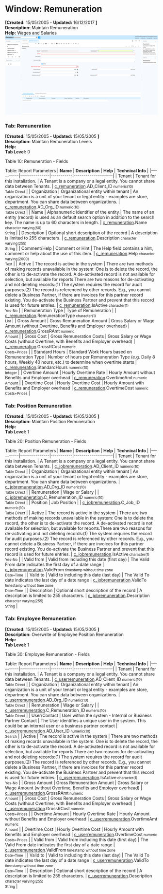 # Window: Remuneration

**[Created:** 15/05/2005 - **Updated:** 16/12/2017 **]**  
**Description:** Maintain Remuneration  
**Help:** Wages and Salaries  
![](/img/docs/manual/Remuneration-Window_iDempiere_v12.0.0.png)

### Tab: Remuneration

**[Created:** 15/05/2005 - **Updated:** 15/05/2005 **]**   
**Description:** Maintain Remuneration Levels  
**Help:**   
**Tab Level:** 0

Table 10: Remuneration - Fields 

Table: Report Parameters
| **Name** | **Description** | **Help** | **Technical Info** |
|----------|---------------|-----------|--------------------|
| Tenant | Tenant for this installation. | A Tenant is a company or a legal entity. You cannot share data between Tenants. | [c_remuneration](https://idempiere-schemaspy.muriloht.com/adempiere/tables/c_remuneration.html).AD_Client_ID<small> numeric(10) <br/> Table Direct</small> | 
| Organization | Organizational entity within tenant | An organization is a unit of your tenant or legal entity - examples are store, department. You can share data between organizations. | [c_remuneration](https://idempiere-schemaspy.muriloht.com/adempiere/tables/c_remuneration.html).AD_Org_ID<small> numeric(10) <br/> Table Direct</small> | 
| Name | Alphanumeric identifier of the entity | The name of an entity (record) is used as an default search option in addition to the search key. The name is up to 60 characters in length. | [c_remuneration](https://idempiere-schemaspy.muriloht.com/adempiere/tables/c_remuneration.html).Name<small> character varying(60) <br/> String</small> | 
| Description | Optional short description of the record | A description is limited to 255 characters. | [c_remuneration](https://idempiere-schemaspy.muriloht.com/adempiere/tables/c_remuneration.html).Description<small> character varying(255) <br/> String</small> | 
| Comment/Help | Comment or Hint | The Help field contains a hint, comment or help about the use of this item. | [c_remuneration](https://idempiere-schemaspy.muriloht.com/adempiere/tables/c_remuneration.html).Help<small> character varying(2000) <br/> Text</small> | 
| Active | The record is active in the system | There are two methods of making records unavailable in the system: One is to delete the record, the other is to de-activate the record. A de-activated record is not available for selection, but available for reports.There are two reasons for de-activating and not deleting records:(1) The system requires the record for audit purposes.(2) The record is referenced by other records. E.g., you cannot delete a Business Partner, if there are invoices for this partner record existing. You de-activate the Business Partner and prevent that this record is used for future entries. | [c_remuneration](https://idempiere-schemaspy.muriloht.com/adempiere/tables/c_remuneration.html).IsActive<small> character(1) <br/> Yes-No</small> | 
| Remuneration Type | Type of Remuneration |  | [c_remuneration](https://idempiere-schemaspy.muriloht.com/adempiere/tables/c_remuneration.html).RemunerationType<small> character(1) <br/> List</small> | 
| Gross Amount | Gross Remuneration Amount | Gross Salary or Wage Amount (without Overtime, Benefits and Employer overhead) | [c_remuneration](https://idempiere-schemaspy.muriloht.com/adempiere/tables/c_remuneration.html).GrossRAmt<small> numeric <br/> Amount</small> | 
| Gross Cost | Gross Remuneration Costs | Gross Salary or Wage Costs (without Overtime, with Benefits and Employer overhead) | [c_remuneration](https://idempiere-schemaspy.muriloht.com/adempiere/tables/c_remuneration.html).GrossRCost<small> numeric <br/> Costs+Prices</small> | 
| Standard Hours | Standard Work Hours based on Remuneration Type | Number of hours per Remuneration Type (e.g. Daily 8 hours, Weekly 40 hours, etc.) to determine when overtime starts | [c_remuneration](https://idempiere-schemaspy.muriloht.com/adempiere/tables/c_remuneration.html).StandardHours<small> numeric(10) <br/> Integer</small> | 
| Overtime Amount | Hourly Overtime Rate | Hourly Amount without Benefits and Employer overhead | [c_remuneration](https://idempiere-schemaspy.muriloht.com/adempiere/tables/c_remuneration.html).OvertimeAmt<small> numeric <br/> Amount</small> | 
| Overtime Cost | Hourly Overtime Cost | Hourly Amount with Benefits and Employer overhead | [c_remuneration](https://idempiere-schemaspy.muriloht.com/adempiere/tables/c_remuneration.html).OvertimeCost<small> numeric <br/> Costs+Prices</small> | 


### Tab: Position Remuneration

**[Created:** 15/05/2005 - **Updated:** 15/05/2005 **]**   
**Description:** Maintain Position Remuneration  
**Help:**   
**Tab Level:** 1

Table 20: Position Remuneration - Fields 

Table: Report Parameters
| **Name** | **Description** | **Help** | **Technical Info** |
|----------|---------------|-----------|--------------------|
| Tenant | Tenant for this installation. | A Tenant is a company or a legal entity. You cannot share data between Tenants. | [c_jobremuneration](https://idempiere-schemaspy.muriloht.com/adempiere/tables/c_jobremuneration.html).AD_Client_ID<small> numeric(10) <br/> Table Direct</small> | 
| Organization | Organizational entity within tenant | An organization is a unit of your tenant or legal entity - examples are store, department. You can share data between organizations. | [c_jobremuneration](https://idempiere-schemaspy.muriloht.com/adempiere/tables/c_jobremuneration.html).AD_Org_ID<small> numeric(10) <br/> Table Direct</small> | 
| Remuneration | Wage or Salary |  | [c_jobremuneration](https://idempiere-schemaspy.muriloht.com/adempiere/tables/c_jobremuneration.html).C_Remuneration_ID<small> numeric(10) <br/> Table Direct</small> | 
| Position | Job Position |  | [c_jobremuneration](https://idempiere-schemaspy.muriloht.com/adempiere/tables/c_jobremuneration.html).C_Job_ID<small> numeric(10) <br/> Table Direct</small> | 
| Active | The record is active in the system | There are two methods of making records unavailable in the system: One is to delete the record, the other is to de-activate the record. A de-activated record is not available for selection, but available for reports.There are two reasons for de-activating and not deleting records:(1) The system requires the record for audit purposes.(2) The record is referenced by other records. E.g., you cannot delete a Business Partner, if there are invoices for this partner record existing. You de-activate the Business Partner and prevent that this record is used for future entries. | [c_jobremuneration](https://idempiere-schemaspy.muriloht.com/adempiere/tables/c_jobremuneration.html).IsActive<small> character(1) <br/> Yes-No</small> | 
| Valid from | Valid from including this date (first day) | The Valid From date indicates the first day of a date range | [c_jobremuneration](https://idempiere-schemaspy.muriloht.com/adempiere/tables/c_jobremuneration.html).ValidFrom<small> timestamp without time zone <br/> Date+Time</small> | 
| Valid to | Valid to including this date (last day) | The Valid To date indicates the last day of a date range | [c_jobremuneration](https://idempiere-schemaspy.muriloht.com/adempiere/tables/c_jobremuneration.html).ValidTo<small> timestamp without time zone <br/> Date+Time</small> | 
| Description | Optional short description of the record | A description is limited to 255 characters. | [c_jobremuneration](https://idempiere-schemaspy.muriloht.com/adempiere/tables/c_jobremuneration.html).Description<small> character varying(255) <br/> String</small> | 


### Tab: Employee Remuneration

**[Created:** 15/05/2005 - **Updated:** 15/05/2005 **]**   
**Description:** Overwrite of Employee Position Remuneration  
**Help:**   
**Tab Level:** 1

Table 30: Employee Remuneration - Fields 

Table: Report Parameters
| **Name** | **Description** | **Help** | **Technical Info** |
|----------|---------------|-----------|--------------------|
| Tenant | Tenant for this installation. | A Tenant is a company or a legal entity. You cannot share data between Tenants. | [c_userremuneration](https://idempiere-schemaspy.muriloht.com/adempiere/tables/c_userremuneration.html).AD_Client_ID<small> numeric(10) <br/> Table Direct</small> | 
| Organization | Organizational entity within tenant | An organization is a unit of your tenant or legal entity - examples are store, department. You can share data between organizations. | [c_userremuneration](https://idempiere-schemaspy.muriloht.com/adempiere/tables/c_userremuneration.html).AD_Org_ID<small> numeric(10) <br/> Table Direct</small> | 
| Remuneration | Wage or Salary |  | [c_userremuneration](https://idempiere-schemaspy.muriloht.com/adempiere/tables/c_userremuneration.html).C_Remuneration_ID<small> numeric(10) <br/> Table Direct</small> | 
| User/Contact | User within the system - Internal or Business Partner Contact | The User identifies a unique user in the system. This could be an internal user or a business partner contact | [c_userremuneration](https://idempiere-schemaspy.muriloht.com/adempiere/tables/c_userremuneration.html).AD_User_ID<small> numeric(10) <br/> Search</small> | 
| Active | The record is active in the system | There are two methods of making records unavailable in the system: One is to delete the record, the other is to de-activate the record. A de-activated record is not available for selection, but available for reports.There are two reasons for de-activating and not deleting records:(1) The system requires the record for audit purposes.(2) The record is referenced by other records. E.g., you cannot delete a Business Partner, if there are invoices for this partner record existing. You de-activate the Business Partner and prevent that this record is used for future entries. | [c_userremuneration](https://idempiere-schemaspy.muriloht.com/adempiere/tables/c_userremuneration.html).IsActive<small> character(1) <br/> Yes-No</small> | 
| Gross Amount | Gross Remuneration Amount | Gross Salary or Wage Amount (without Overtime, Benefits and Employer overhead) | [c_userremuneration](https://idempiere-schemaspy.muriloht.com/adempiere/tables/c_userremuneration.html).GrossRAmt<small> numeric <br/> Amount</small> | 
| Gross Cost | Gross Remuneration Costs | Gross Salary or Wage Costs (without Overtime, with Benefits and Employer overhead) | [c_userremuneration](https://idempiere-schemaspy.muriloht.com/adempiere/tables/c_userremuneration.html).GrossRCost<small> numeric <br/> Costs+Prices</small> | 
| Overtime Amount | Hourly Overtime Rate | Hourly Amount without Benefits and Employer overhead | [c_userremuneration](https://idempiere-schemaspy.muriloht.com/adempiere/tables/c_userremuneration.html).OvertimeAmt<small> numeric <br/> Amount</small> | 
| Overtime Cost | Hourly Overtime Cost | Hourly Amount with Benefits and Employer overhead | [c_userremuneration](https://idempiere-schemaspy.muriloht.com/adempiere/tables/c_userremuneration.html).OvertimeCost<small> numeric <br/> Costs+Prices</small> | 
| Valid from | Valid from including this date (first day) | The Valid From date indicates the first day of a date range | [c_userremuneration](https://idempiere-schemaspy.muriloht.com/adempiere/tables/c_userremuneration.html).ValidFrom<small> timestamp without time zone <br/> Date+Time</small> | 
| Valid to | Valid to including this date (last day) | The Valid To date indicates the last day of a date range | [c_userremuneration](https://idempiere-schemaspy.muriloht.com/adempiere/tables/c_userremuneration.html).ValidTo<small> timestamp without time zone <br/> Date+Time</small> | 
| Description | Optional short description of the record | A description is limited to 255 characters. | [c_userremuneration](https://idempiere-schemaspy.muriloht.com/adempiere/tables/c_userremuneration.html).Description<small> character varying(255) <br/> String</small> | 


